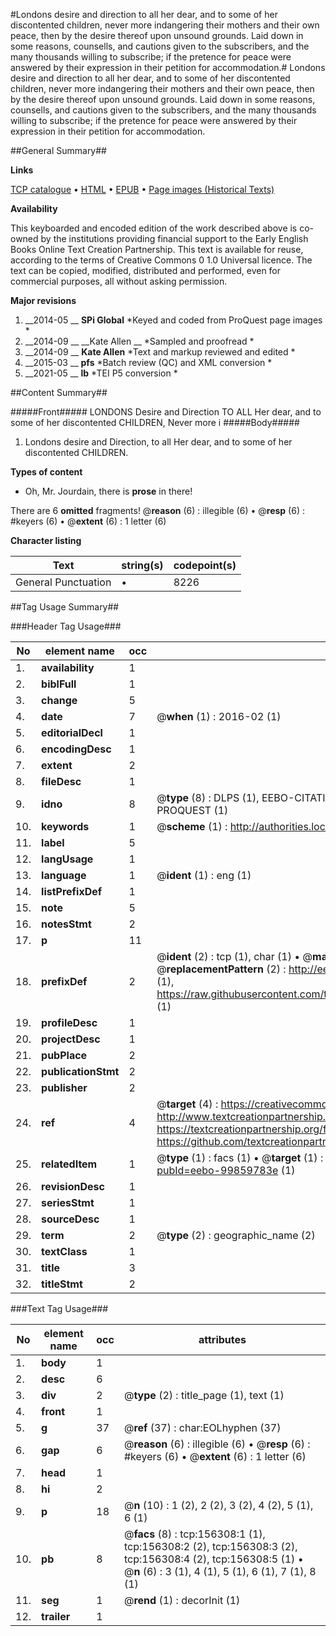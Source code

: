 #Londons desire and direction to all her dear, and to some of her discontented children, never more indangering their mothers and their own peace, then by the desire thereof upon unsound grounds. Laid down in some reasons, counsells, and cautions given to the subscribers, and the many thousands willing to subscribe; if the pretence for peace were answered by their expression in their petition for accommodation.#
Londons desire and direction to all her dear, and to some of her discontented children, never more indangering their mothers and their own peace, then by the desire thereof upon unsound grounds. Laid down in some reasons, counsells, and cautions given to the subscribers, and the many thousands willing to subscribe; if the pretence for peace were answered by their expression in their petition for accommodation.

##General Summary##

**Links**

[TCP catalogue](http://www.ota.ox.ac.uk/tcp/)  • 
[HTML](http://tei.it.ox.ac.uk/tcp/Texts-HTML/free/A88/A88497.html)  • 
[EPUB](http://tei.it.ox.ac.uk/tcp/Texts-EPUB/free/A88/A88497.epub) • 
[Page images (Historical Texts)](https://historicaltexts.jisc.ac.uk/eebo-99859783e)

**Availability**

This keyboarded and encoded edition of the work described above is co-owned by the
    institutions providing financial support to the Early English Books Online Text Creation
    Partnership. This text is available for reuse, according to the terms of  Creative Commons 0 1.0 Universal
    licence. The text can be copied, modified, distributed and performed, even for commercial
    purposes, all without asking permission.

**Major revisions**

1. __2014-05 __ __SPi Global__ *Keyed and coded from ProQuest page images *
1. __2014-09 __ __Kate Allen __ *Sampled and proofread *
1. __2014-09 __ __Kate Allen__ *Text and markup reviewed and edited *
1. __2015-03 __ __pfs__ *Batch review (QC) and XML conversion *
1. __2021-05 __ __lb__ *TEI P5 conversion *

##Content Summary##

#####Front#####
LONDONS Desire and Direction TO ALL Her dear, and to some of her discontented CHILDREN, Never more i
#####Body#####

1. Londons desire and Direction, to all Her dear, and to some of her discontented CHILDREN.

**Types of content**

  * Oh, Mr. Jourdain, there is **prose** in there!

There are 6 **omitted** fragments! 
 @__reason__ (6) : illegible (6)  •  @__resp__ (6) : #keyers (6)  •  @__extent__ (6) : 1 letter (6)

**Character listing**


|Text|string(s)|codepoint(s)|
|---|---|---|
|General Punctuation|•|8226|

##Tag Usage Summary##

###Header Tag Usage###

|No|element name|occ|attributes|
|---|---|---|---|
|1.|__availability__|1||
|2.|__biblFull__|1||
|3.|__change__|5||
|4.|__date__|7| @__when__ (1) : 2016-02 (1)|
|5.|__editorialDecl__|1||
|6.|__encodingDesc__|1||
|7.|__extent__|2||
|8.|__fileDesc__|1||
|9.|__idno__|8| @__type__ (8) : DLPS (1), EEBO-CITATION (1), VID (1), EEBO-PROQUEST (1), STC (3), PROQUEST (1)|
|10.|__keywords__|1| @__scheme__ (1) : http://authorities.loc.gov/ (1)|
|11.|__label__|5||
|12.|__langUsage__|1||
|13.|__language__|1| @__ident__ (1) : eng (1)|
|14.|__listPrefixDef__|1||
|15.|__note__|5||
|16.|__notesStmt__|2||
|17.|__p__|11||
|18.|__prefixDef__|2| @__ident__ (2) : tcp (1), char (1)  •  @__matchPattern__ (2) : ([0-9\-]+):([0-9IVX]+) (1), (.+) (1)  •  @__replacementPattern__ (2) : http://eebo.chadwyck.com/downloadtiff?vid=$1&page=$2 (1), https://raw.githubusercontent.com/textcreationpartnership/Texts/master/tcpchars.xml#$1 (1)|
|19.|__profileDesc__|1||
|20.|__projectDesc__|1||
|21.|__pubPlace__|2||
|22.|__publicationStmt__|2||
|23.|__publisher__|2||
|24.|__ref__|4| @__target__ (4) : https://creativecommons.org/publicdomain/zero/1.0/ (1), http://www.textcreationpartnership.org/docs/. (1), https://textcreationpartnership.org/faq/#faq05 (1), https://github.com/textcreationpartnership (1)|
|25.|__relatedItem__|1| @__type__ (1) : facs (1)  •  @__target__ (1) : https://data.historicaltexts.jisc.ac.uk/view?pubId=eebo-99859783e (1)|
|26.|__revisionDesc__|1||
|27.|__seriesStmt__|1||
|28.|__sourceDesc__|1||
|29.|__term__|2| @__type__ (2) : geographic_name (2)|
|30.|__textClass__|1||
|31.|__title__|3||
|32.|__titleStmt__|2||


###Text Tag Usage###

|No|element name|occ|attributes|
|---|---|---|---|
|1.|__body__|1||
|2.|__desc__|6||
|3.|__div__|2| @__type__ (2) : title_page (1), text (1)|
|4.|__front__|1||
|5.|__g__|37| @__ref__ (37) : char:EOLhyphen (37)|
|6.|__gap__|6| @__reason__ (6) : illegible (6)  •  @__resp__ (6) : #keyers (6)  •  @__extent__ (6) : 1 letter (6)|
|7.|__head__|1||
|8.|__hi__|2||
|9.|__p__|18| @__n__ (10) : 1 (2), 2 (2), 3 (2), 4 (2), 5 (1), 6 (1)|
|10.|__pb__|8| @__facs__ (8) : tcp:156308:1 (1), tcp:156308:2 (2), tcp:156308:3 (2), tcp:156308:4 (2), tcp:156308:5 (1)  •  @__n__ (6) : 3 (1), 4 (1), 5 (1), 6 (1), 7 (1), 8 (1)|
|11.|__seg__|1| @__rend__ (1) : decorInit (1)|
|12.|__trailer__|1||
